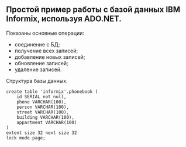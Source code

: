 ##	Простой пример работы с базой данных IBM Informix, используя ADO.NET.

Показаны основные операции:
- соединение с БД;
- получение всех записей;
- добавление новых записей;
- обновление записей;
- удаление записей.

Структура базы данных.

```
create table 'informix'.phonebook (
    id SERIAL not null,
    phone VARCHAR(100),
    person VARCHAR(100),
    street VARCHAR(100),
    building VARCHAR(100),
    appartment VARCHAR(100)
)
extent size 32 next size 32
lock mode page;
```